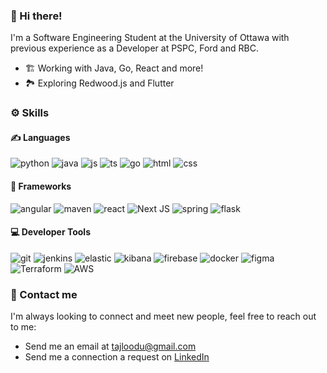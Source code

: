 ### :wave: Hi there!

I'm a Software Engineering Student at the University of Ottawa with previous experience as a Developer at PSPC, Ford and RBC.
* 🏗️ Working with Java, Go, React and more!
* 🏞️ Exploring Redwood.js and Flutter

### ⚙️ Skills
#### ✍️ Languages
![python](https://img.shields.io/badge/Python-FFD43B?style=for-the-badge&logo=python&logoColor=blue) ![java](https://img.shields.io/badge/OpenJDK-ED8B00?style=for-the-badge&logo=openjdk&logoColor=white) ![js](https://img.shields.io/badge/JavaScript-323330?style=for-the-badge&logo=javascript&logoColor=F7DF1E) ![ts](https://img.shields.io/badge/TypeScript-007ACC?style=for-the-badge&logo=typescript&logoColor=white) ![go](https://img.shields.io/badge/Go-00ADD8?style=for-the-badge&logo=go&logoColor=white) ![html](https://img.shields.io/badge/HTML5-E34F26?style=for-the-badge&logo=html5&logoColor=white) ![css](https://img.shields.io/badge/CSS3-1572B6?style=for-the-badge&logo=css3&logoColor=white)

#### 🚧 Frameworks
![angular](https://img.shields.io/badge/Angular-DD0031?style=for-the-badge&logo=angular&logoColor=white) ![maven](https://img.shields.io/badge/apache_maven-C71A36?style=for-the-badge&logo=apachemaven&logoColor=white) ![react](https://img.shields.io/badge/React-20232A?style=for-the-badge&logo=react&logoColor=61DAFB) ![Next JS](https://img.shields.io/badge/Next-black?style=for-the-badge&logo=next.js&logoColor=white) ![spring](https://img.shields.io/badge/Spring-6DB33F?style=for-the-badge&logo=spring&logoColor=white) ![flask](https://img.shields.io/badge/Flask-000000?style=for-the-badge&logo=flask&logoColor=white)

#### 💻 Developer Tools
![git](https://img.shields.io/badge/GIT-E44C30?style=for-the-badge&logo=git&logoColor=white) ![jenkins](https://img.shields.io/badge/Jenkins-D24939?style=for-the-badge&logo=Jenkins&logoColor=white) ![elastic](https://img.shields.io/badge/Elastic_Search-005571?style=for-the-badge&logo=elasticsearch&logoColor=white) ![kibana](https://img.shields.io/badge/Kibana-005571?style=for-the-badge&logo=Kibana&logoColor=white) ![firebase](https://img.shields.io/badge/firebase-ffca28?style=for-the-badge&logo=firebase&logoColor=black) ![docker](https://img.shields.io/badge/Docker-2CA5E0?style=for-the-badge&logo=docker&logoColor=white) ![figma](https://img.shields.io/badge/Figma-F24E1E?style=for-the-badge&logo=figma&logoColor=white) ![Terraform](https://img.shields.io/badge/terraform-%235835CC.svg?style=for-the-badge&logo=terraform&logoColor=white) ![AWS](https://img.shields.io/badge/AWS-%23FF9900.svg?style=for-the-badge&logo=amazon-aws&logoColor=white)

### :email: Contact me
I'm always looking to connect and meet new people, feel free to reach out to me:
* Send me an email at tajloodu@gmail.com
* Send me a connection a request on [LinkedIn](https://www.linkedin.com/in/tajloodu/)
